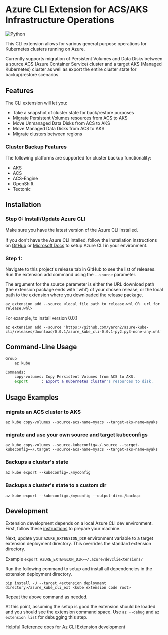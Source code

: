 # Azure CLI Extension for ACS/AKS Infrastructure Operations

![Python](https://img.shields.io/pypi/pyversions/azure-cli.svg?maxAge=2592000)

This CLI extension allows for various general purpose operations for Kubernetes clusters running on Azure.

Currently supports migration of Persistent Volumes and Data Disks between a source ACS (Azure Container Service) cluster and a target AKS (Managed Kubernetes) cluster as well as export the entire cluster state for backup/restore scenarios.

## Features

The CLI extension will let you:

- Take a snapshot of cluster state for back/restore purposes
- Migrate Persistent Volumes resources from ACS to AKS
- Move Unmanaged Data Disks from ACS to AKS 
- Move Managed Data Disks from ACS to AKS
- Migrate clusters between regions

### Cluster Backup Features

The following platforms are supported for cluster backup functionality:

- AKS
- ACS
- ACS-Engine
- OpenShift
- Tectonic

## Installation

### Step 0: Install/Update Azure CLI

Make sure you have the latest version of the Azure CLI installed.

If you don't have the Azure CLI intalled, follow the installation instructions on [GitHub](https://github.com/Azure/azure-cli) or [Microsoft Docs](https://docs.microsoft.com/en-us/cli/azure/install-azure-cli?view=azure-cli-latest) to setup Azure CLI in your environment.

### Step 1: 

Navigate to this project's release tab in GitHub to see the list of releases. Run the extension add command using the `--source` parameter.

The argument for the source parameter is either the URL download path (the extension package ends with '.whl') of your chosen release, or the local path to the extension where you downloaded the release package.

`az extension add --source <local file path to release.whl OR  url for release.whl>`

For example, to install version 0.0.1

`az extension add --source 'https://github.com/yaron2/azure-kube-cli/releases/download/0.0.1/azure_kube_cli-0.0.1-py2.py3-none-any.whl'`

## Command-Line Usage

```bash
Group
    az kube

Commands:
    copy-volumes: Copy Persistent Volumes from ACS to AKS.
    export      : Export a Kubernetes cluster's resources to disk.
```

## Usage Examples

### migrate an ACS cluster to AKS

`az kube copy-volumes --source-acs-name=myacs --target-aks-name=myaks`

### migrate and use your own source and target kubeconfigs

`az kube copy-volumes --source-kubeconfig=~/.source --target-kubeconfig=~/.target --source-acs-name=myacs --target-aks-name=myaks`

### Backups a cluster's state

`az kube export --kubeconfig=./myconfig`

### Backups a cluster's state to a custom dir

`az kube export --kubeconfig=./myconfig --output-dir=./backup`

## Development

Extension development depends on a local Azure CLI dev environment. First, follow these [instructions](https://github.com/Azure/azure-cli/blob/master/doc/configuring_your_machine.md) to prepare your machine.

Next, update your `AZURE_EXTENSION_DIR` environment variable to a target extension deployment directory. This overrides the standard extension directory.

Example `export AZURE_EXTENSION_DIR=~/.azure/devcliextensions/`

Run the following command to setup and install all dependencies in the extension deployment directory.

`pip install -U --target <extension deployment directory>/azure_kube_cli_ext <kube extension code root>`

Repeat the above command as needed.

At this point, assuming the setup is good the extension should be loaded and you should see the extension command space. Use `az --debug` and `az extension list` for debugging this step.

Helpful [Reference](https://github.com/Azure/azure-cli/tree/master/doc/extensions) docs for Az CLI Extension development